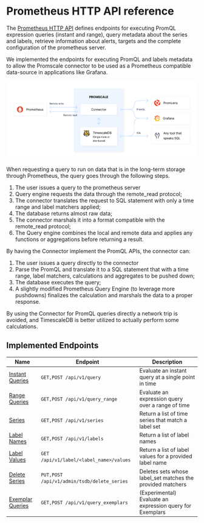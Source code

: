 # Prometheus HTTP API reference

The [Prometheus HTTP API](https://prometheus.io/docs/prometheus/latest/querying/api/) defines endpoints
for executing PromQL expression queries (instant and range), query metadata about the series and labels, retrieve
information about alerts, targets and the complete configuration of the prometheus server.

We implemented the endpoints for executing PromQL and labels metadata to allow the Promscale connector to be
used as a Prometheus compatible data-source in applications like Grafana.

<img src="assets/promscale-arch.png" alt="Promscale Architecture Diagram" width="800"/>

When requesting a query to run on data that is in the long-term storage through Prometheus, the query goes through the
following steps.
1. The user issues a query to the prometheus server
2. Query engine requests the data through the remote_read protocol;
3. The connector translates the request to SQL statement with only a time range and label matchers applied;
4. The database returns almost raw data;
5. The connector marshals it into a format compatible with the remote_read protocol;
6. The Query engine combines the local and remote data and applies any functions or aggregations before returning a
   result.

By having the Connector implement the PromQL APIs, the connector can:
1. The user issues a query directly to the connector
2. Parse the PromQL and translate it to a SQL statement that with a time range, label matchers, calculations and
   aggregates to be pushed down;
3. The database executes the query;
4. A slightly modified Prometheus Query Engine (to leverage more pushdowns) finalizes the calculation and marshals the
   data to a proper response.

By using the Connector for PromQL queries directly a network trip is avoided, and TimescaleDB is better utilized to
actually perform some calculations.

## Implemented Endpoints

| Name                                                                                                 | Endpoint                                    | Description                                                |
|------------------------------------------------------------------------------------------------------|---------------------------------------------|------------------------------------------------------------|
| [Instant Queries](https://prometheus.io/docs/prometheus/latest/querying/api#instant-queries)         | `GET,POST /api/v1/query`                    | Evaluate an instant query at a single point in time        |
| [Range Queries](https://prometheus.io/docs/prometheus/latest/querying/api#range-queries)             | `GET,POST /api/v1/query_range`              | Evaluate an expression query over a range of time          |
| [Series](https://prometheus.io/docs/prometheus/latest/querying/api#finding-series-by-label-matchers) | `GET,POST /api/v1/series`                   | Return a list of time series that match a label set        |
| [Label Names](https://prometheus.io/docs/prometheus/latest/querying/api#getting-label-names)         | `GET,POST /api/v1/labels`                   | Return a list of label names                               |
| [Label Values](https://prometheus.io/docs/prometheus/latest/querying/api#querying-label-values)      | `GET /api/v1/label/<label_name>/values`     | Return a list of label values for a provided label name    |
| [Delete Series](https://prometheus.io/docs/prometheus/latest/querying/api#delete-series)             | `PUT,POST /api/v1/admin/tsdb/delete_series` | Deletes sets whose label_set matches the provided matchers |
| [Exemplar Queries](https://prometheus.io/docs/prometheus/latest/querying/api#querying-exemplars)     | `GET,POST /api/v1/query_exemplars`          | (Experimental) Evaluate an expression query for Exemplars  |
